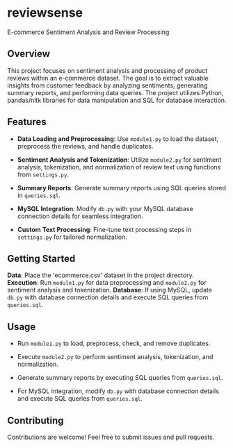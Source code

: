# reviewsense
E-commerce Sentiment Analysis and Review Processing

## Overview

This project focuses on sentiment analysis and processing of product reviews within an e-commerce dataset. The goal is to extract valuable insights from customer feedback by analyzing sentiments, generating summary reports, and performing data queries. The project utilizes Python, pandas/nltk libraries for data manipulation and SQL for database interaction.

## Features

- **Data Loading and Preprocessing**: Use `module1.py` to load the dataset, preprocess the reviews, and handle duplicates.

- **Sentiment Analysis and Tokenization**: Utilize `module2.py` for sentiment analysis, tokenization, and normalization of review text using functions from `settings.py`.

- **Summary Reports**: Generate summary reports using SQL queries stored in `queries.sql`.

- **MySQL Integration**: Modify `db.py` with your MySQL database connection details for seamless integration.

- **Custom Text Processing**: Fine-tune text processing steps in `settings.py` for tailored normalization.

## Getting Started
**Data**: Place the 'ecommerce.csv' dataset in the project directory.
**Execution**: Run `module1.py` for data preprocessing and `module2.py` for sentiment analysis and tokenization.
**Database**: If using MySQL, update `db.py` with database connection details and execute SQL queries from `queries.sql`.

## Usage

- Run `module1.py` to load, preprocess, check, and remove duplicates.

- Execute `module2.py` to perform sentiment analysis, tokenization, and normalization.

- Generate summary reports by executing SQL queries from `queries.sql`.

- For MySQL integration, modify `db.py` with database connection details and execute SQL queries from `queries.sql`.

## Contributing

Contributions are welcome! Feel free to submit issues and pull requests.
